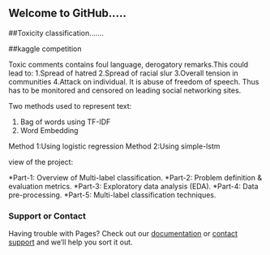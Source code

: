 ## Welcome to GitHub.....
##Toxicity classification.......

##kaggle competition

Toxic comments contains foul language, derogatory remarks.This could lead to: 
1.Spread of hatred
2.Spread of racial slur
3.Overall tension in communities
4.Attack on individual.
It is abuse of freedom of speech.
Thus has to be monitored and censored on leading social networking sites. 

Two methods used to represent text: 
1. Bag of words using TF-IDF 
2. Word Embedding

Method 1:Using logistic regression
Method 2:Using simple-lstm

view of the project:

*Part-1: Overview of Multi-label classification.
*Part-2: Problem definition & evaluation metrics.
*Part-3: Exploratory data analysis (EDA).
*Part-4: Data pre-processing.
*Part-5: Multi-label classification techniques.
### Support or Contact

Having trouble with Pages? Check out our [documentation](https://help.github.com/categories/github-pages-basics/) or [contact support](https://github.com/contact) and we’ll help you sort it out.
